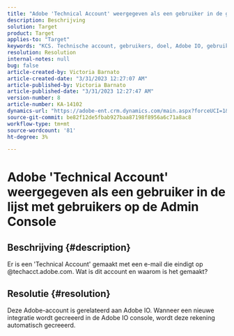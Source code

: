 ```yaml
---
title: "Adobe 'Technical Account' weergegeven als een gebruiker in de gebruikerslijst op Admin Console"
description: Beschrijving
solution: Target
product: Target
applies-to: "Target"
keywords: "KCS. Technische account, gebruikers, doel, Adobe IO, gebruikerslijst"
resolution: Resolution
internal-notes: null
bug: false
article-created-by: Victoria Barnato
article-created-date: "3/31/2023 12:27:07 AM"
article-published-by: Victoria Barnato
article-published-date: "3/31/2023 12:27:47 AM"
version-number: 8
article-number: KA-14102
dynamics-url: "https://adobe-ent.crm.dynamics.com/main.aspx?forceUCI=1&pagetype=entityrecord&etn=knowledgearticle&id=07cfd7c3-5acf-ed11-b597-6045bd006268"
source-git-commit: be82f12de5fbab927baa87198f8956a6c71a8ac8
workflow-type: tm+mt
source-wordcount: '81'
ht-degree: 3%

---
```


# Adobe &#39;Technical Account&#39; weergegeven als een gebruiker in de lijst met gebruikers op de Admin Console

## Beschrijving {#description}


Er is een &#39;Technical Account&#39; gemaakt met een e-mail die eindigt op @techacct.adobe.com. Wat is dit account en waarom is het gemaakt?


## Resolutie {#resolution}


Deze Adobe-account is gerelateerd aan Adobe IO. Wanneer een nieuwe integratie wordt gecreeerd in de Adobe IO console, wordt deze rekening automatisch gecreeerd.
